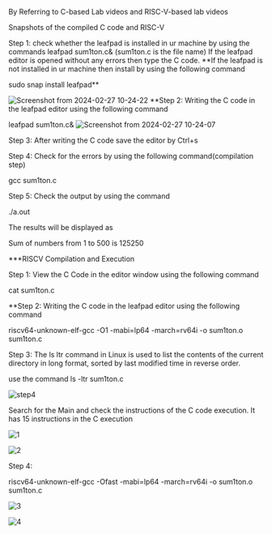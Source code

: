 By Referring to C-based Lab videos and RISC-V-based lab videos

Snapshots of the compiled C code and RISC-V

Step 1: check whether the leafpad is installed in ur machine by using the commands leafpad sum1ton.c& (sum1ton.c is the file name) If the leafpad editor is opened without any errors then type the C code. **If the leafpad is not installed in ur machine then install by using the following command

sudo snap install leafpad**

![Screenshot from 2024-02-27 10-24-22](https://github.com/Aishwaryathub/aishwarya/assets/160737960/72f52b77-decc-4183-b420-a9f4e1f955ba)
**Step 2: Writing the C code in the leafpad editor using the following command

leafpad sum1ton.c&
![Screenshot from 2024-02-27 10-24-07](https://github.com/Aishwaryathub/aishwarya/assets/160737960/ef96d2bf-c012-435f-a542-f1da9a84af7d)

Step 3: After writing the C code save the editor by Ctrl+s

Step 4: Check for the errors by using the following command(compilation step)

gcc sum1ton.c

Step 5: Check the output by using the command

./a.out

The results will be displayed as

Sum of numbers from 1 to 500 is 125250

***RISCV Compilation and Execution

Step 1: View the C Code in the editor window using the following command

cat sum1ton.c

**Step 2: Writing the C code in the leafpad editor using the following command

riscv64-unknown-elf-gcc -O1 -mabi=lp64 -march=rv64i -o sum1ton.o sum1ton.c


Step 3: The ls ltr command in Linux is used to list the contents of the current directory in long format, sorted by last modified time in reverse order.

use the command
ls -ltr sum1ton.c


![step4](https://github.com/Aishwaryathub/aishwarya/assets/160737960/decc55ed-40de-4d8e-93c1-fe3f09a5f0b3)

Search for the Main and check the instructions of the C code execution. It has 15 instructions in the C execution

![1](https://github.com/Aishwaryathub/aishwarya/assets/160737960/211048b2-ccb9-48f0-a151-aa13afd3e21e)

![2](https://github.com/Aishwaryathub/aishwarya/assets/160737960/ebb83580-97ae-46a9-96a4-a0d7d7da3b2e)

Step 4:

riscv64-unknown-elf-gcc -Ofast -mabi=lp64 -march=rv64i -o sum1ton.o sum1ton.c

![3](https://github.com/Aishwaryathub/aishwarya/assets/160737960/4bea9029-2bb2-4f0d-a580-975be659078f)

![4](https://github.com/Aishwaryathub/aishwarya/assets/160737960/91a51236-0792-4ee2-b7c7-31c32859d05d)
